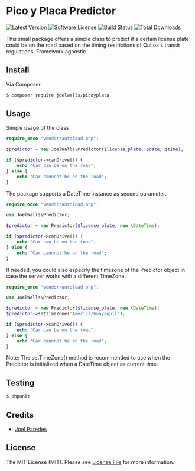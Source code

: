 # Pico y Placa Predictor

[![Latest Version](https://img.shields.io/github/release/joelwalls/picoyplaca.svg?style=flat-square)](https://github.com/joelwalls/picoyplaca/releases)
[![Software License](https://img.shields.io/badge/license-MIT-brightgreen.svg?style=flat-square)](LICENSE.md)
[![Build Status](https://img.shields.io/travis/joelwalls/picoyplaca/master.svg?style=flat-square)](https://travis-ci.org/joelwalls/picoyplaca)
[![Total Downloads](https://img.shields.io/packagist/dt/joelwalls/picoyplaca.svg?style=flat-square)](https://packagist.org/packages/joelwalls/picoyplaca)

This small package offers a simple class to predict if a certain license plate could be on the road based on the timing restrictions of Quitos's transit regulations. Framework agnostic.

## Install

Via Composer

``` bash
$ composer require joelwalls/picoyplaca
```

## Usage

Simple usage of the class

``` php
require_once "vendor/autoload.php";

$predictor = new JoelWalls\Predictor($license_plate, $date, $time);

if ($predictor->canDrive()) {
    echo "Car can be on the road";
} else {
    echo "Car cannnot be on the road";
}
```

The package supports a DateTime instance as second parameter.

``` php
require_once "vendor/autoload.php";

use JoelWalls\Predictor;

$predictor = new Predictor($license_plate, new \DateTime);

if ($predictor->canDrive()) {
    echo "Car can be on the road";
} else {
    echo "Car cannnot be on the road";
}
```

If needed, you could also especify the timezone of the Predictor object in case the server works 
with a different TimeZone.

``` php
require_once "vendor/autoload.php";

use JoelWalls\Predictor;

$predictor = new Predictor($license_plate, new \DateTime);
$predictor->setTimeZone('America/Guayaquil');

if ($predictor->canDrive()) {
    echo "Car can be on the road";
} else {
    echo "Car cannnot be on the road";
}
```
Note: The setTimeZone() method is recommended to use when the Predictor is initialized when 
a DateTime object as current time.

## Testing

``` bash
$ phpunit
```

## Credits

- [Joel Paredes](https://github.com/joelwalls)

## License

The MIT License (MIT). Please see [License File](LICENSE.md) for more information.
